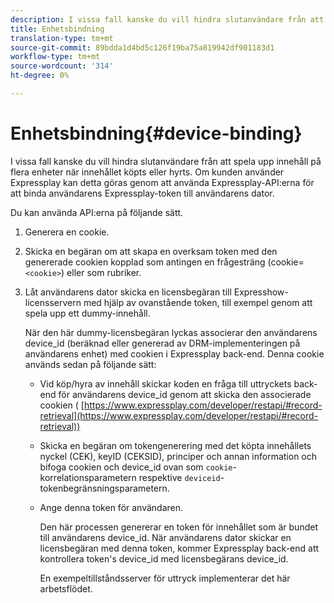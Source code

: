 ```yaml
---
description: I vissa fall kanske du vill hindra slutanvändare från att spela upp innehåll på flera enheter när innehållet köpts eller hyrts. Om kunden använder Expressplay kan detta göras genom att använda Expressplay-API:erna för att binda användarens Expressplay-token till användarens dator.
title: Enhetsbindning
translation-type: tm+mt
source-git-commit: 89bdda1d4bd5c126f19ba75a819942df901183d1
workflow-type: tm+mt
source-wordcount: '314'
ht-degree: 0%

---
```



# Enhetsbindning{#device-binding}

I vissa fall kanske du vill hindra slutanvändare från att spela upp innehåll på flera enheter när innehållet köpts eller hyrts. Om kunden använder Expressplay kan detta göras genom att använda Expressplay-API:erna för att binda användarens Expressplay-token till användarens dator.

Du kan använda API:erna på följande sätt.

1. Generera en cookie.
1. Skicka en begäran om att skapa en overksam token med den genererade cookien kopplad som antingen en frågesträng (cookie=`<cookie>`) eller som rubriker.
1. Låt användarens dator skicka en licensbegäran till Expresshow-licensservern med hjälp av ovanstående token, till exempel genom att spela upp ett dummy-innehåll.

   När den här dummy-licensbegäran lyckas associerar den användarens device_id (beräknad eller genererad av DRM-implementeringen på användarens enhet) med cookien i Expressplay back-end. Denna cookie används sedan på följande sätt:

   * Vid köp/hyra av innehåll skickar koden en fråga till uttryckets back-end för användarens device_id genom att skicka den associerade cookien ( [https://www.expressplay.com/developer/restapi/#record-retrieval](https://www.expressplay.com/developer/restapi/#record-retrieval))
   * Skicka en begäran om tokengenerering med det köpta innehållets nyckel (CEK), keyID (CEKSID), principer och annan information och bifoga cookien och device_id ovan som `cookie`-korrelationsparametern respektive `deviceid`-tokenbegränsningsparametern.

   * Ange denna token för användaren.

      Den här processen genererar en token för innehållet som är bundet till användarens device_id. När användarens dator skickar en licensbegäran med denna token, kommer Expressplay back-end att kontrollera token&#39;s device_id med licensbegärans device_id.

      En exempeltillståndsserver för uttryck implementerar det här arbetsflödet.
